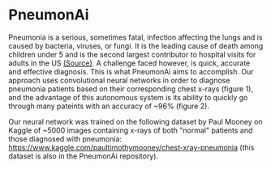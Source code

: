 # PneumonAi
Pneumonia is a serious, sometimes fatal, infection affecting the lungs and is caused by bacteria, viruses, or fungi. It is the leading cause of death among children under 5 and is the second largest contributor to hospital visits for adults in the US [(Source)](https://www.thoracic.org/patients/patient-resources/resources/top-pneumonia-facts.pdf). A challenge faced however, is quick, accurate and effective diagnosis. This is what PneumonAi aims to accomplish. Our approach uses convolutional neural networks in order to  diagnose pneumonia patients based on their corresponding chest x-rays (figure 1), and the advantage of this autonomous system is its ability to quickly go through many pateints with an accuracy of ~96% (figure 2).

Our neural network was trained on the following dataset by Paul Mooney on Kaggle of ~5000 images containing x-rays of both "normal" patients and those diagnosed with pneumonia: https://www.kaggle.com/paultimothymooney/chest-xray-pneumonia (this dataset is also in the PneumonAi repository).


